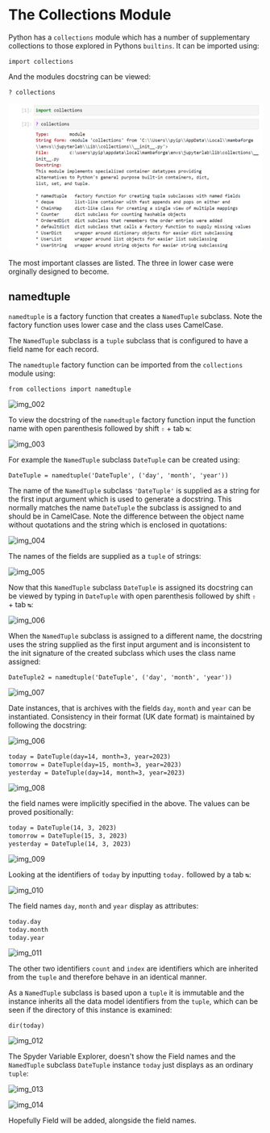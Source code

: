 # The Collections Module

Python has a ```collections``` module which has a number of supplementary collections to those explored in Pythons ```builtins```. It can be imported using:

```
import collections
```

And the modules docstring can be viewed:

```
? collections
```

![img_001](./images/img_001.png)

The most important classes are listed. The three in lower case were orginally designed to become.

## namedtuple

```namedtuple``` is a factory function that creates a ```NamedTuple``` subclass. Note the factory function uses lower case and the class uses CamelCase.

The ```NamedTuple``` subclass is a ```tuple``` subclass that is configured to have a field name for each record.

The ```namedtuple``` factory function can be imported from the ```collections``` module using:

```
from collections import namedtuple
```

![img_002](./images/img_002.png)

To view the docstring of the ```namedtuple``` factory function input the function name with open parenthesis followed by shift ```⇧``` + tab ```↹```:

![img_003](./images/img_003.png)

For example the ```NamedTuple``` subclass ```DateTuple``` can be created using:

```
DateTuple = namedtuple('DateTuple', ('day', 'month', 'year'))
```

The name of the ```NamedTuple``` subclass ```'DateTuple'``` is supplied as a string for the first input argument which is used to generate a docstring. This normally matches the name ```DateTuple``` the subclass is assigned to and should be in CamelCase. Note the difference between the object name without quotations and the string which is enclosed in quotations:

![img_004](./images/img_004.png)

The names of the fields are supplied as a ```tuple``` of strings:

![img_005](./images/img_005.png)

Now that this ```NamedTuple``` subclass ```DateTuple``` is assigned its docstring can be viewed by typing in ```DateTuple``` with open parenthesis followed by shift ```⇧``` + tab ```↹```:

![img_006](./images/img_006.png)

When the ```NamedTuple``` subclass is assigned to a different name, the docstring uses the string supplied as the first input argument and is inconsistent to the init signature of the created subclass which uses the class name assigned:

```
DateTuple2 = namedtuple('DateTuple', ('day', 'month', 'year'))
```

![img_007](./images/img_007.png)

Date instances, that is archives with the fields ```day```, ```month``` and ```year``` can be instantiated. Consistency in their format (UK date format) is maintained by following the docstring:

![img_006](./images/img_006.png)

```
today = DateTuple(day=14, month=3, year=2023)
tomorrow = DateTuple(day=15, month=3, year=2023)
yesterday = DateTuple(day=14, month=3, year=2023)
```

![img_008](./images/img_008.png)

the field names were implicitly specified in the above. The values can be proved positionally:

```
today = DateTuple(14, 3, 2023)
tomorrow = DateTuple(15, 3, 2023)
yesterday = DateTuple(14, 3, 2023)
```

![img_009](./images/img_009.png)

Looking at the identifiers of ```today``` by inputting ```today.``` followed by a tab ```↹```:

![img_010](./images/img_010.png)

The field names ```day```, ```month``` and ```year``` display as attributes:

```
today.day
today.month
today.year
```

![img_011](./images/img_011.png)

The other two identifiers ```count``` and ```index``` are identifiers which are inherited from the ```tuple``` and therefore behave in an identical manner.

As a ```NamedTuple``` subclass is based upon a ```tuple``` it is immutable and the instance inherits all the data model identifiers from the ```tuple```, which can be seen if the directory of this instance is examined:

```
dir(today)
```

![img_012](./images/img_012.png)

The Spyder Variable Explorer, doesn't show the Field names and the ```NamedTuple``` subclass ```DateTuple``` instance ```today``` just displays as an ordinary ```tuple```:

![img_013](./images/img_013.png)

![img_014](./images/img_014.png)

Hopefully Field will be added, alongside the field names.




















